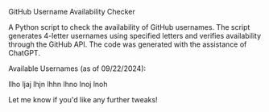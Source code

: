 GitHub Username Availability Checker

A Python script to check the availability of GitHub usernames. The script generates 4-letter usernames using specified letters and verifies availability through the GitHub API. The code was generated with the assistance of ChatGPT.

Available Usernames (as of 09/22/2024):


llho
ljaj
lhjn
lhhn
lhno
lnoj
lnoh

Let me know if you'd like any further tweaks!
